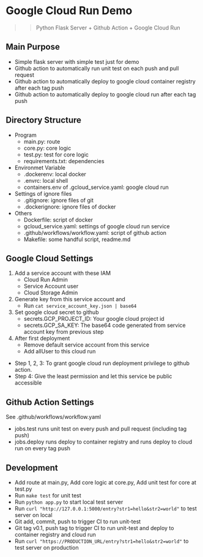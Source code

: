 # Google Cloud Run Demo
>> Python Flask Server + Github Action + Google Cloud Run

## Main Purpose
* Simple flask server with simple test just for demo
* Github action to automatically run unit test on each push and pull request
* Github action to automatically deploy to google cloud container registry after each tag push
* Github action to automatically deploy to google cloud run after each tag push

## Directory Structure
* Program
    + main.py: route
    + core.py: core logic
    + test.py: test for core logic
    + requirements.txt: dependencies
* Environmet Variable
    + .dockerenv: local docker
    + .envrc: local shell
    + containers.env of .gcloud_service.yaml: google cloud run
* Settings of ignore files
    + .gitignore: ignore files of git
    + .dockerignore: ignore files of docker
* Others
    + Dockerfile: script of docker
    + gcloud_service.yaml: settings of google cloud run service
    + .github/workflows/workflow.yaml: script of github action
    + Makefile: some handful script, readme.md

## Google Cloud Settings
1. Add a service account with these IAM
    + Cloud Run Admin
    + Service Account user
    + Cloud Storage Admin
2. Generate key from this service account and
    + Run `cat service_account_key.json | base64`
3. Set google cloud secret to github
    + secrets.GCP_PROJECT_ID: Your google cloud project id
    + secrets.GCP_SA_KEY: The base64 code generated from service account key from previous step
4. After first deployment
    + Remove default service account from this service
    + Add allUser to this cloud run
* Step 1, 2, 3: To grant google cloud run deployment privilege to github action.
* Step 4: Give the least permission and let this service be public accessible

## Github Action Settings
See .github/workflows/workflow.yaml
* jobs.test runs unit test on every push and pull request (including tag push)
* jobs.deploy runs deploy to container registry and runs deploy to cloud run on every tag push

## Development
* Add route at main.py, Add core logic at core.py, Add unit test for core at test.py
* Run `make test` for unit test
* Run `python app.py` to start local test server
* Run `curl "http://127.0.0.1:5000/entry?str1=hello&str2=world"` to test server on local 
* Git add, commit, push to trigger CI to run unit-test
* Git tag v0.1, push tag to trigger CI to run unit-test and deploy to container registry and cloud run
* Run `curl "https://PRODUCTION_URL/entry?str1=hello&str2=world"` to test server on production
